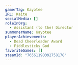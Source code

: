 ```yaml
---
gamerTag: Kayotee
IRL: Kaite
socialMedia: []
roleInOrg:
  - Assistant (to the) Director
summonerName: Kayotee
playerAchievements:
  - Dead Cheerleader Award
  - Fiddlesticks God
favoriteGames: []
steamId: "76561198392758178"
---
```

